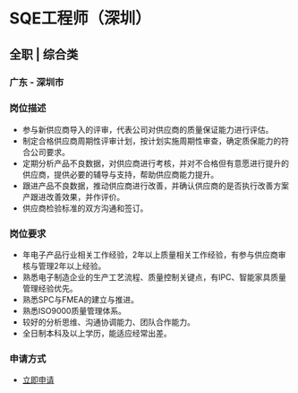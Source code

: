 
# SQE工程师（深圳）
## 全职  |  综合类
### 广东 - 深圳市

### 岗位描述
- 参与新供应商导入的评审，代表公司对供应商的质量保证能力进行评估。
- 制定合格供应商周期性评审计划，按计划实施周期性审查，确定质保能力的符合公司要求。
- 定期分析产品不良数据，对供应商进行考核，并对不合格但有意愿进行提升的供应商，提供必要的辅导与支持，帮助供应商能力提升。
- 跟进产品不良数据，推动供应商进行改善，并确认供应商的是否执行改善方案产跟进改善效果，并作评价。
- 供应商检验标准的双方沟通和签订。
### 岗位要求
- 年电子产品行业相关工作经验，2年以上质量相关工作经验，有参与供应商审核与管理2年以上经验。
- 熟悉电子制造企业的生产工艺流程、质量控制关键点，有IPC、智能家具质量管理经验优先。
- 熟悉SPC与FMEA的建立与推进。
- 熟悉ISO9000质量管理体系。
- 较好的分析思维、沟通协调能力、团队合作能力。
- 全日制本科及以上学历，能适应经常出差。
### 申请方式
- <a href="mailto:hr@tuya.com?subject=求职简历-SQE工程师（深圳）-来自GitHub">立即申请</a>